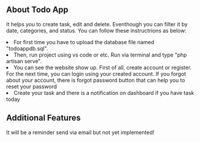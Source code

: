 
## About Todo App

It helps you to create task, edit and delete. Eventhough you can filter it by date, categories, and status. You can follow these instructrions as below: 
<li>For first time you have to upload the database file named "todoappdb.sql".</li> 
<li>Then, run project using vs code or etc. Run via terminal and type "php artisan serve".</li>
<li>You can see the website show up. First of all, create account or register. For the next time, you can login using your created account. If you forgot about your account, there is forgot password button that can help you to reset your password</li>
<li>Create your task and there is a notification on dashboard if you have task today</li>

## Additional Features
It will be a reminder send via email but not yet implemented!
